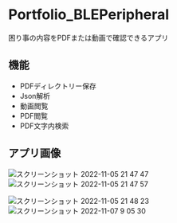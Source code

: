 # Portfolio_BLEPeripheral
困り事の内容をPDFまたは動画で確認できるアプリ

## 機能
* PDFディレクトリー保存
* Json解析
* 動画閲覧
* PDF閲覧
* PDF文字内検索

## アプリ画像
![スクリーンショット 2022-11-05 21 47 47](https://user-images.githubusercontent.com/103569591/200120788-1544b7f8-9111-409f-8733-fedbc4aaa0ae.png)![スクリーンショット 2022-11-05 21 47 57](https://user-images.githubusercontent.com/103569591/200120791-d123f426-71c3-45b7-8b3f-b7bd97d9fb1a.png)　

![スクリーンショット 2022-11-05 21 48 23](https://user-images.githubusercontent.com/103569591/200120832-5abf0f1b-a82b-47f2-b773-468966708ed7.png)![スクリーンショット 2022-11-07 9 05 30](https://user-images.githubusercontent.com/103569591/200203110-4746a1f2-8292-4b2e-809a-c1182e5a156e.png)
